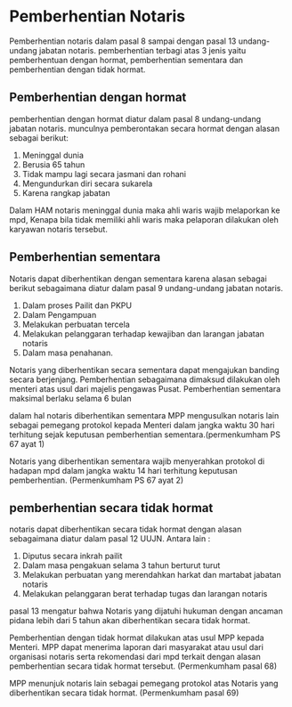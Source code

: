 # Pemberhentian Notaris

Pemberhentian notaris dalam pasal 8 sampai dengan pasal 13 undang-undang jabatan notaris. pemberhentian terbagi atas 3 jenis yaitu pemberhentuan dengan hormat, pemberhentian sementara dan pemberhentian dengan tidak hormat.

## Pemberhentian dengan hormat

pemberhentian dengan hormat diatur dalam pasal 8 undang-undang jabatan notaris. munculnya pemberontakan secara hormat dengan alasan sebagai berikut:
1. Meninggal dunia
2. Berusia 65 tahun
3. Tidak mampu lagi secara jasmani dan rohani
4. Mengundurkan diri secara sukarela
5. Karena rangkap jabatan

Dalam HAM notaris meninggal dunia maka ahli waris wajib melaporkan ke mpd, Kenapa bila tidak memiliki ahli waris maka pelaporan dilakukan oleh karyawan notaris tersebut.


## Pemberhentian sementara

Notaris dapat diberhentikan dengan sementara karena alasan sebagai berikut sebagaimana diatur dalam pasal 9 undang-undang jabatan notaris.
1. Dalam proses Pailit dan PKPU
2. Dalam Pengampuan
3. Melakukan perbuatan tercela
4. Melakukan pelanggaran terhadap kewajiban dan larangan jabatan notaris
5. Dalam masa penahanan.

Notaris yang diberhentikan secara sementara dapat mengajukan banding secara berjenjang.
Pemberhentian sebagaimana dimaksud dilakukan oleh menteri atas usul dari majelis pengawas Pusat.
Pemberhentian sementara maksimal berlaku selama 6 bulan

dalam hal notaris diberhentikan sementara MPP mengusulkan notaris lain sebagai pemegang protokol kepada Menteri dalam jangka waktu 30 hari terhitung sejak keputusan pemberhentian sementara.(permenkumham PS 67 ayat 1)

Notaris yang diberhentikan sementara wajib menyerahkan protokol di hadapan mpd dalam jangka waktu 14 hari terhitung keputusan pemberhentian. (Permenkumham PS 67 ayat 2)


## pemberhentian secara tidak hormat
notaris dapat diberhentikan secara tidak hormat dengan alasan sebagaimana diatur dalam pasal 12 UUJN. Antara lain :
1. Diputus secara inkrah pailit
2. Dalam masa pengakuan selama 3 tahun berturut turut
3. Melakukan perbuatan yang merendahkan harkat dan martabat jabatan notaris
4. Melakukan pelanggaran berat terhadap tugas dan larangan notaris

pasal 13 mengatur bahwa Notaris yang dijatuhi hukuman dengan ancaman pidana lebih dari 5 tahun akan diberhentikan secara tidak hormat.

Pemberhentian dengan tidak hormat dilakukan atas usul MPP kepada Menteri. MPP dapat menerima laporan dari masyarakat atau usul dari organisasi notaris serta rekomendasi dari mpd terkait dengan alasan pemberhentian secara tidak hormat tersebut. (Permenkumham pasal 68)

MPP menunjuk notaris lain sebagai pemegang protokol atas Notaris yang diberhentikan secara tidak hormat. (Permenkumham pasal 69)
